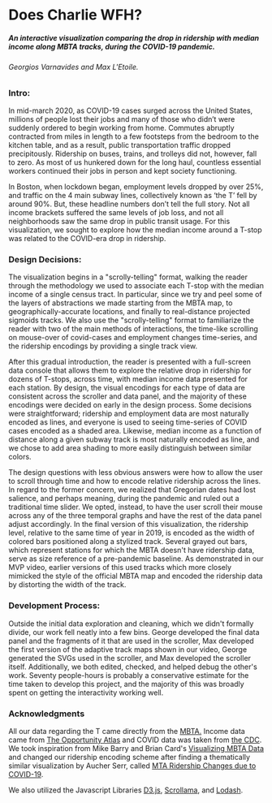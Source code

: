 # Does Charlie WFH?

##### An interactive visualization comparing the drop in ridership with median income along MBTA tracks, during the COVID-19 pandemic.

###### Georgios Varnavides and Max L'Etoile.
### Intro:
In mid-march 2020, as COVID-19 cases surged across the United States, millions of people lost their jobs and many of those who didn’t were suddenly ordered to begin working from home.
Commutes abruptly contracted from miles in length to a few footsteps from the bedroom to the kitchen table, and as a result, public transportation traffic dropped precipitously.
Ridership on buses, trains, and trolleys did not, however, fall to zero.
As most of us hunkered down for the long haul, countless essential workers continued their jobs in person and kept society functioning.

In Boston, when lockdown began, employment levels dropped by over 25%, and traffic on the 4 main subway lines, collectively known as ‘the T’ fell by around 90%.
But, these headline numbers don’t tell the full story.
Not all income brackets suffered the same levels of job loss, and not all neighborhoods saw the same drop in public transit usage.
For this visualization, we sought to explore how the median income around a T-stop was related to the COVID-era drop in ridership.

### Design Decisions:
The visualization begins in a "scrolly-telling" format, walking the reader through the methodology we used to associate each T-stop with the median income of a single census tract.
In particular, since we try and peel some of the layers of abstractions we made starting from the MBTA map, to geographically-accurate locations, and finally to real-distance projected sigmoids tracks.
We also use the "scrolly-telling" format to familiarize the reader with two of the main methods of interactions, the time-like scrolling on mouse-over of covid-cases and employment changes time-series, and the ridership encodings by providing a single track view.

After this gradual introduction, the reader is presented with a full-screen data console that allows them to explore the relative drop in ridership for dozens of T-stops, across time, with median income data presented for each station. 
By design, the visual encodings for each type of data are consistent across the scroller and data panel, and the majority of these encodings were decided on early in the design process. 
Some decisions were straightforward; ridership and employment data are most naturally encoded as lines, and everyone is used to seeing time-series of COVID cases encoded as a shaded area. 
Likewise, median income as a function of distance along a given subway track is most naturally encoded as line, and we chose to add area shading to more easily distinguish between similar colors.

The design questions with less obvious answers were how to allow the user to scroll through time and how to encode relative ridership across the lines. 
In regard to the former concern, we realized that Gregorian dates had lost salience, and perhaps meaning, during the pandemic and ruled out a traditional time slider. 
We opted, instead, to have the user scroll their mouse across any of the three temporal graphs and have the rest of the data panel adjust accordingly. 
In the final version of this visualization, the ridership level, relative to the same time of year in 2019, is encoded as the width of colored bars positioned along a stylized track. 
Several grayed out bars, which represent stations for which the MBTA doesn't have ridership data, serve as size reference of a pre-pandemic baseline. 
As demonstrated in our MVP video, earlier versions of this used tracks which more closely mimicked the style of the official MBTA map and encoded the ridership data by distorting the width of the track.

### Development Process:
Outside the initial data exploration and cleaning, which we didn't formally divide, our work fell neatly into a few bins. 
George developed the final data panel and the fragments of it that are used in the scroller, Max developed the first version of the adaptive track maps shown in our video, George generated the SVGs used in the scroller, and Max developed the scroller itself. 
Additionally, we both edited, checked, and helped debug the other's work. 
Seventy people-hours is probably a conservative estimate for the time taken to develop this project, and the majority of this was broadly spent on getting the interactivity working well.

### Acknowledgments 
All our data regarding the T came directly from the [MBTA.](https://mbta-massdot.opendata.arcgis.com/) Income data came from [The Opportunity Atlas](https://www.opportunityatlas.org/) and COVID data was taken from [the CDC](https://covid.cdc.gov/covid-data-tracker/#datatracker-home). We took inspiration from Mike Barry and Brian Card's [Visualizing MBTA Data](http://mbtaviz.github.io/) and changed our ridership encoding scheme after finding a thematically similar visualization by Aucher Serr, called [MTA Ridership Changes due to COVID-19](https://projects.two-n.com/mta/).

We also utilized the Javascript Libraries [D3.js](https://d3js.org/), [Scrollama](https://github.com/russellgoldenberg/scrollama), and [Lodash](https://lodash.com/).
